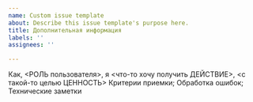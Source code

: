 ```yaml
---
name: Custom issue template
about: Describe this issue template's purpose here.
title: Дополнительная информация
labels: ''
assignees: ''

---
```


Как, <РОЛЬ пользователя>, я <что-то хочу получить ДЕЙСТВИЕ>, <с такой-то целью ЦЕННОСТЬ>
Критерии приемки;
Обработка ошибок;
Технические заметки
